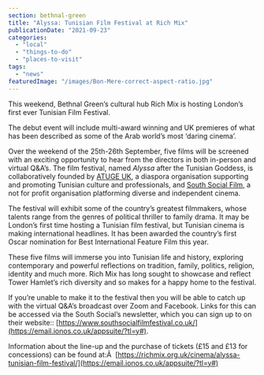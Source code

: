 ```yaml
---
section: bethnal-green
title: "Alyssa: Tunisian Film Festival at Rich Mix"
publicationDate: "2021-09-23"
categories: 
  - "local"
  - "things-to-do"
  - "places-to-visit"
tags: 
  - "news"
featuredImage: "/images/Bon-Mere-correct-aspect-ratio.jpg"
---
```


This weekend, Bethnal Green’s cultural hub Rich Mix is hosting London’s first ever Tunisian Film Festival. 

The debut event will include multi-award winning and UK premieres of what has been described as some of the Arab world’s most ‘daring cinema’. 

Over the weekend of the 25th-26th September, five films will be screened with an exciting opportunity to hear from the directors in both in-person and virtual Q&A’s. The film festival, named _Alyssa_ after the Tunisian Goddess, is collaboratively founded by [ATUGE UK](https://www.atuge.org/group/atuge-uk/28), a diaspora organisation supporting and promoting Tunisian culture and professionals, and [South Social Film](https://www.southsocialfilmfestival.co.uk/), a not for profit organisation platforming diverse and independent cinema. 

The festival will exhibit some of the country’s greatest filmmakers, whose talents range from the genres of political thriller to family drama. It may be London’s first time hosting a Tunisian film festival, but Tunisian cinema is making international headlines. It has been awarded the country’s first Oscar nomination for Best International Feature Film this year.

These five films will immerse you into Tunisian life and history, exploring contemporary and powerful reflections on tradition, family, politics, religion, identity and much more. Rich Mix has long sought to showcase and reflect Tower Hamlet’s rich diversity and so makes for a happy home to the festival.

If you’re unable to make it to the festival then you will be able to catch up with the virtual Q&A’s broadcast over Zoom and Facebook. Links for this can be accessed via the South Social’s newsletter, which you can sign up to on their website:: [https://www.southsocialfilmfestival.co.uk/](https://email.ionos.co.uk/appsuite/?tl=y#).

Information about the line-up and the purchase of tickets (£15 and £13 for concessions) can be found at:Â  [https://richmix.org.uk/cinema/alyssa-tunisian-film-festival/](https://email.ionos.co.uk/appsuite/?tl=y#)
